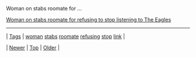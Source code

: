 <!--
title: Woman on stabs roomate for refusing to stop listening to The Eagles
date: 2020-06-28T15:27:00.359Z
tags: woman, stabs, roomate, refusing, stop, link
-->


Woman on stabs roomate for ...

[Woman on stabs roomate for refusing to stop listening to The Eagles](http://gawker.com/woman-stabs-roommate-for-refusing-to-stop-listening-to-1335462841/+neetzanz)

<!--BOTTOM-POST-NAVIGATION-->
---

| [Tags](tags.md) | [woman](tag-woman.md) [stabs](tag-stabs.md) [roomate](tag-roomate.md) [refusing](tag-refusing.md) [stop](tag-stop.md) [link](tag-link.md) |

| [Newer](92940991355.md) | [Top](index.md) | [Older](92947079362.md) |